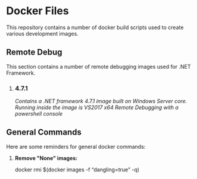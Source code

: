 # Docker Files

This repository contains a number of docker build scripts used to create various development images.

## **Remote Debug**

This section contains a number of remote debugging images used for .NET Framework.

1. ### 4.7.1

    *Contains a .NET framework 4.7.1 image built on Windows Server core.  Running inside the image is VS2017 x64 Remote Debugging with a powershell console*

## **General Commands**

Here are some reminders for general docker commands:

1. **Remove "None" images:**

    docker rmi $(docker images -f “dangling=true” -q)